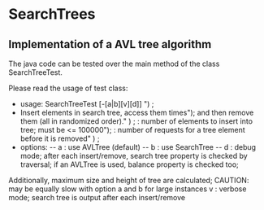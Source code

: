 # SearchTrees

## Implementation of a AVL tree algorithm

The java code can be tested over the main method of the class SearchTreeTest.

Please read the usage of test class:

- usage: SearchTreeTest [-[a|b][v][d]] <numElements> <access>") ;
- Insert <numElements> elements in search tree, access them <access> times");
    and then remove them (all in randomized order)." ) ;
    <numElements> : number of elements to insert into tree; must be <= 100000");
    <access>      : number of requests for a tree element before it is removed" ) ;
- options:
-- a : use AVLTree (default)
-- b : use SearchTree
-- d : debug mode; after each insert/remove, search tree property is checked
by traversal; if an AVLTree is used, balance property is checked too;

Additionally, maximum size and height of tree are calculated;
CAUTION: may be equally slow with option a and b for large instances
v : verbose mode; search tree is output after each insert/remove

